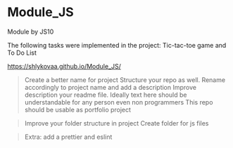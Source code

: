 # Module_JS

Module by JS10

The following tasks were implemented in the project:
Tic-tac-toe game and To Do List

https://shlykovaa.github.io/Module_JS/

> Create a better name for project
> Structure your repo as well. Rename accordingly to project name and add a description
> Improve description your readme file. Ideally text here should be understandable for any person even non programmers
> This repo should be usable as portfolio project

> Improve your folder structure in project
> Create folder for js files

> Extra: add a prettier and eslint
